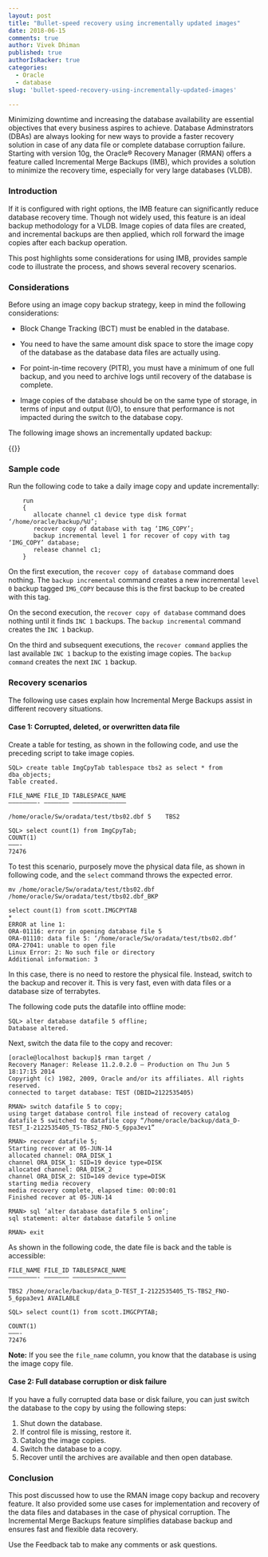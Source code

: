 ```yaml
---
layout: post
title: "Bullet-speed recovery using incrementally updated images"
date: 2018-06-15
comments: true
author: Vivek Dhiman
published: true
authorIsRacker: true
categories:
  - Oracle
  - database
slug: 'bullet-speed-recovery-using-incrementally-updated-images' 

---
```


Minimizing downtime and increasing the database availability are essential
objectives that every business aspires to achieve. Database Adminstrators (DBAs)
are always looking for new ways to provide a faster recovery solution in case
of any data file or complete database corruption failure. Starting with version
10g, the Oracle&reg; Recovery Manager (RMAN) offers a feature called Incremental
Merge Backups (IMB), which provides a solution to minimize the recovery time,
especially for very large databases (VLDB).

<!--more-->

### Introduction

If it is configured with right options, the IMB feature can significantly reduce
database recovery time.  Though not widely used, this feature is an ideal backup
methodology for a VLDB. Image copies of data files are created, and incremental
backups are then applied, which roll forward the image copies after each backup
operation.

This post highlights some considerations for using IMB, provides sample code to
illustrate the process, and shows several recovery scenarios.

### Considerations

Before using an image copy backup strategy, keep in mind the following considerations:

-	Block Change Tracking (BCT) must be enabled in the database.

-	You need to have the same amount disk space to store the image copy of the
   database as the database data files are actually using.

-	For point-in-time recovery (PITR), you must have a minimum of one full backup,
   and you need to archive logs until recovery of the database is complete.

-	Image copies of the database should be on the same type of storage, in terms
   of input and output (I/O), to ensure that performance is not impacted during
   the switch to the database copy.

The following image shows an incrementally updated backup:

{{<img src="/blog/bullet-speed-recovery-using-incrementally-updated-images/Image1.png" title="" alt="">}}

### Sample code

Run the following code to take a daily image copy and update incrementally:

        run
        {
           allocate channel c1 device type disk format ‘/home/oracle/backup/%U’;
           recover copy of database with tag ‘IMG_COPY’;
           backup incremental level 1 for recover of copy with tag ‘IMG_COPY’ database;
           release channel c1;
        }

On the first execution, the ``recover copy of database`` command does nothing.
The ``backup incremental`` command creates a new incremental ``level 0`` backup
tagged ``IMG_COPY`` because this is the first backup to be created with this tag.

On the second execution, the ``recover copy of database`` command does nothing
until it finds ``INC 1`` backups. The ``backup incremental`` command creates the
``INC 1`` backup.

On the third and subsequent executions, the ``recover command`` applies the last
available ``INC 1`` backup to the existing image copies. The ``backup command``
creates the next ``INC 1`` backup.

### Recovery scenarios

The following use cases explain how Incremental Merge Backups assist in
different recovery situations.

#### Case 1: Corrupted, deleted, or overwritten data file

Create a table for testing, as shown in the following code, and use the
preceding script to take image copies.

    SQL> create table ImgCpyTab tablespace tbs2 as select * from dba_objects;
    Table created.

    FILE_NAME FILE_ID TABLESPACE_NAME
    ————————- ——————— ———————————————

    /home/oracle/Sw/oradata/test/tbs02.dbf 5	TBS2

    SQL> select count(1) from ImgCpyTab;
    COUNT(1)
    ———-
    72476

To test this scenario, purposely move the physical data file, as shown in
following code, and the ``select`` command throws the expected error.

    mv /home/oracle/Sw/oradata/test/tbs02.dbf /home/oracle/Sw/oradata/test/tbs02.dbf_BKP

    select count(1) from scott.IMGCPYTAB
    *
    ERROR at line 1:
    ORA-01116: error in opening database file 5
    ORA-01110: data file 5: ‘/home/oracle/Sw/oradata/test/tbs02.dbf’
    ORA-27041: unable to open file
    Linux Error: 2: No such file or directory
    Additional information: 3

In this case, there is no need to restore the physical file.  Instead, switch to
the backup and recover it. This is very fast, even with data files or a database
size of terrabytes.

The following code puts the datafile into offline mode:

    SQL> alter database datafile 5 offline;
    Database altered.

Next, switch the data file to the copy and recover:

    [oracle@localhost backup]$ rman target /
    Recovery Manager: Release 11.2.0.2.0 – Production on Thu Jun 5 18:17:15 2014
    Copyright (c) 1982, 2009, Oracle and/or its affiliates. All rights reserved.
    connected to target database: TEST (DBID=2122535405)

    RMAN> switch datafile 5 to copy;
    using target database control file instead of recovery catalog
    datafile 5 switched to datafile copy “/home/oracle/backup/data_D-TEST_I-2122535405_TS-TBS2_FNO-5_6ppa3ev1”

    RMAN> recover datafile 5;
    Starting recover at 05-JUN-14
    allocated channel: ORA_DISK_1
    channel ORA_DISK_1: SID=19 device type=DISK
    allocated channel: ORA_DISK_2
    channel ORA_DISK_2: SID=149 device type=DISK
    starting media recovery
    media recovery complete, elapsed time: 00:00:01
    Finished recover at 05-JUN-14

    RMAN> sql ‘alter database datafile 5 online’;
    sql statement: alter database datafile 5 online

    RMAN> exit

As shown in the following code, the date file is back and the table is accessible:

    FILE_NAME FILE_ID TABLESPACE_NAME
    ————————- ——————— ———————————————

    TBS2 /home/oracle/backup/data_D-TEST_I-2122535405_TS-TBS2_FNO-5_6ppa3ev1 AVAILABLE

    SQL> select count(1) from scott.IMGCPYTAB;

    COUNT(1)
    ———-
    72476

**Note:** If you see the ``file_name`` column, you know that the database is
using the image copy file.

#### Case 2: Full database corruption or disk failure

If you have a fully corrupted data base or disk failure, you can just switch the
database to the copy by using the following steps:

1.	Shut down the database.
2.	If control file is missing, restore it.
3.	Catalog the image copies.
4.	Switch the database to a copy.
5.	Recover until the archives are available and then open database.

### Conclusion

This post discussed how to use the RMAN image copy backup and recovery feature.
It also provided some use cases for implementation and recovery of the data files
and databases in the case of physical corruption. The Incremental Merge Backups
feature simplifies database backup and ensures fast and flexible data recovery.

Use the Feedback tab to make any comments or ask questions.
